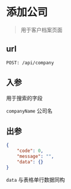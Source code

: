 # 添加公司

> 用于客户档案页面

## url

```
POST: /api/company
```

## 入参

用于搜索的字段

`companyName` 公司名



## 出参

```json
{
    "code": 0,
    "message": "",
    "data": {}
}
```

`data` 与表格单行数据同构
